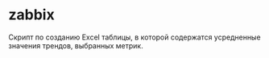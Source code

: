# zabbix
Скрипт по созданию Excel таблицы, в которой содержатся усредненные значения трендов, выбранных метрик.

